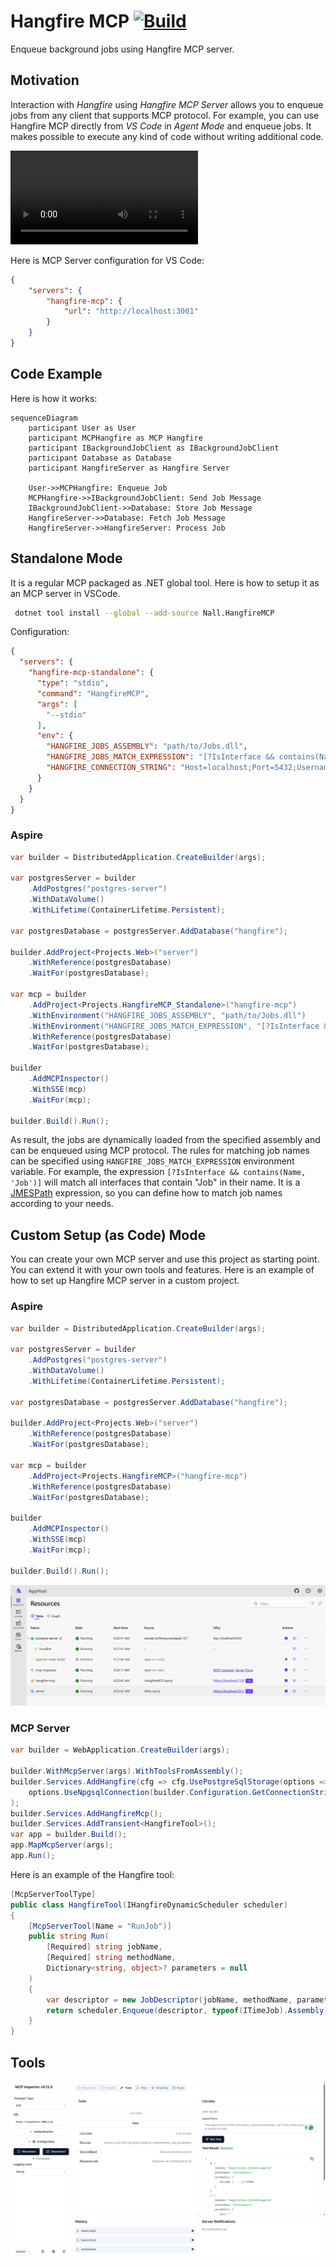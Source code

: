 # Hangfire MCP [![Build](https://github.com/NikiforovAll/hangfire-mcp/actions/workflows/build.yml/badge.svg)](https://github.com/NikiforovAll/hangfire-mcp/actions/workflows/build.yml)

Enqueue background jobs using Hangfire MCP server.

## Motivation

Interaction with *Hangfire* using *Hangfire MCP Server* allows you to enqueue jobs from any client that supports MCP protocol.
For example, you can use Hangfire MCP directly from *VS Code* in *Agent Mode* and enqueue jobs. It makes possible to execute any kind of code without writing additional code.

<video src="https://github.com/user-attachments/assets/e6abc036-b1f9-4691-a829-65292db5b5e6" controls="controls"></video>

Here is MCP Server configuration for VS Code:

```json
{
    "servers": {
        "hangfire-mcp": {
            "url": "http://localhost:3001"
        }
    }
}
```

## Code Example

Here is how it works:

```mermaid
sequenceDiagram
    participant User as User
    participant MCPHangfire as MCP Hangfire
    participant IBackgroundJobClient as IBackgroundJobClient
    participant Database as Database
    participant HangfireServer as Hangfire Server

    User->>MCPHangfire: Enqueue Job
    MCPHangfire->>IBackgroundJobClient: Send Job Message
    IBackgroundJobClient->>Database: Store Job Message
    HangfireServer->>Database: Fetch Job Message
    HangfireServer->>HangfireServer: Process Job
```

## Standalone Mode

It is a regular MCP packaged as .NET global tool. Here is how to setup it as an MCP server in VSCode.

```bash
 dotnet tool install --global --add-source Nall.HangfireMCP
```

Configuration:

```json
{
  "servers": {
    "hangfire-mcp-standalone": {
      "type": "stdio",
      "command": "HangfireMCP",
      "args": [
        "--stdio"
      ],
      "env": {
        "HANGFIRE_JOBS_ASSEMBLY": "path/to/Jobs.dll",
        "HANGFIRE_JOBS_MATCH_EXPRESSION": "[?IsInterface && contains(Name, 'Job')]",
        "HANGFIRE_CONNECTION_STRING": "Host=localhost;Port=5432;Username=postgres;Password=postgres;Database=hangfire"
      }
    }
  }
}
```

### Aspire

```csharp
var builder = DistributedApplication.CreateBuilder(args);

var postgresServer = builder
    .AddPostgres("postgres-server")
    .WithDataVolume()
    .WithLifetime(ContainerLifetime.Persistent);

var postgresDatabase = postgresServer.AddDatabase("hangfire");

builder.AddProject<Projects.Web>("server")
    .WithReference(postgresDatabase)
    .WaitFor(postgresDatabase);

var mcp = builder
    .AddProject<Projects.HangfireMCP_Standalone>("hangfire-mcp")
    .WithEnvironment("HANGFIRE_JOBS_ASSEMBLY", "path/to/Jobs.dll")
    .WithEnvironment("HANGFIRE_JOBS_MATCH_EXPRESSION", "[?IsInterface && contains(Name, 'Job')]")
    .WithReference(postgresDatabase)
    .WaitFor(postgresDatabase);

builder
    .AddMCPInspector()
    .WithSSE(mcp)
    .WaitFor(mcp);

builder.Build().Run();
```

As result, the jobs are dynamically loaded from the specified assembly and can be enqueued using MCP protocol. The rules for matching job names can be specified using `HANGFIRE_JOBS_MATCH_EXPRESSION` environment variable. For example, the expression `[?IsInterface && contains(Name, 'Job')]` will match all interfaces that contain "Job" in their name. It is a [JMESPath](https://jmespath.org/tutorial.html) expression, so you can define how to match job names according to your needs.

## Custom Setup (as Code) Mode

You can create your own MCP server and use this project as starting point. You can extend it with your own tools and features. Here is an example of how to set up Hangfire MCP server in a custom project.

### Aspire

```csharp
var builder = DistributedApplication.CreateBuilder(args);

var postgresServer = builder
    .AddPostgres("postgres-server")
    .WithDataVolume()
    .WithLifetime(ContainerLifetime.Persistent);

var postgresDatabase = postgresServer.AddDatabase("hangfire");

builder.AddProject<Projects.Web>("server")
    .WithReference(postgresDatabase)
    .WaitFor(postgresDatabase);

var mcp = builder
    .AddProject<Projects.HangfireMCP>("hangfire-mcp")
    .WithReference(postgresDatabase)
    .WaitFor(postgresDatabase);

builder
    .AddMCPInspector()
    .WithSSE(mcp)
    .WaitFor(mcp);

builder.Build().Run();
```

![Aspire Dashboard](assets/aspire-dashboard.png)

### MCP Server

```csharp
var builder = WebApplication.CreateBuilder(args);

builder.WithMcpServer(args).WithToolsFromAssembly();
builder.Services.AddHangfire(cfg => cfg.UsePostgreSqlStorage(options =>
    options.UseNpgsqlConnection(builder.Configuration.GetConnectionString("hangfire")))
);
builder.Services.AddHangfireMcp();
builder.Services.AddTransient<HangfireTool>();
var app = builder.Build();
app.MapMcpServer(args);
app.Run();
```

Here is an example of the Hangfire tool:

```csharp
[McpServerToolType]
public class HangfireTool(IHangfireDynamicScheduler scheduler)
{
    [McpServerTool(Name = "RunJob")]
    public string Run(
        [Required] string jobName,
        [Required] string methodName,
        Dictionary<string, object>? parameters = null
    )
    {
        var descriptor = new JobDescriptor(jobName, methodName, parameters);
        return scheduler.Enqueue(descriptor, typeof(ITimeJob).Assembly);
    }
}
```

## Tools

![Inspector](assets/inspector.png)
